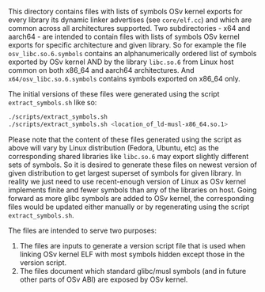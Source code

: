 This directory contains files with lists of symbols OSv kernel exports
for every library its dynamic linker advertises (see `core/elf.cc`) and
which are common across all architectures supported.
Two subdirectories - x64 and aarch64 - are intended to contain files
with lists of symbols OSv kernel exports for specific architecture
and given library. So for example the file `osv_libc.so.6.symbols`
contains an alphanumerically ordered list of symbols exported by
OSv kernel AND by the library `libc.so.6` from Linux host common
on both x86_64 and aarch64 architectures. And `x64/osv_libc.so.6.symbols`
contains symbols exported on x86_64 only.

The initial versions of these files were generated using the script `extract_symbols.sh`
like so:
```bash
./scripts/extract_symbols.sh
./scripts/extract_symbols.sh <location_of_ld-musl-x86_64.so.1>
```

Please note that the content of these files generated using the script as above
will vary by Linux distribution (Fedora, Ubuntu, etc) as the corresponding shared
libraries like `libc.so.6` may export slightly different sets of symbols. So it
is desired to generate these files on newest version of given distribution
to get largest superset of symbols for given library. In reality we just need
to use recent-enough version of Linux as OSv kernel implements finite and fewer
symbols than any of the libraries on host. Going forward as more glibc symbols are added
to OSv kernel, the corresponding files would be updated either manually or by
regenerating using the script `extract_symbols.sh`.

The files are intended to serve two purposes:
1. The files are inputs to generate a version script file that is used when linking
OSv kernel ELF with most symbols hidden except those in the version script.
2. The files document which standard glibc/musl symbols (and in future other parts of OSv ABI)
are exposed by OSv kernel.
